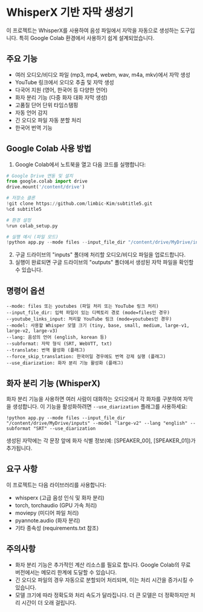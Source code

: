 # WhisperX 기반 자막 생성기

이 프로젝트는 WhisperX를 사용하여 음성 파일에서 자막을 자동으로 생성하는 도구입니다. 특히 Google Colab 환경에서 사용하기 쉽게 설계되었습니다.

## 주요 기능

- 여러 오디오/비디오 파일 (mp3, mp4, webm, wav, m4a, mkv)에서 자막 생성
- YouTube 링크에서 오디오 추출 및 자막 생성
- 다국어 지원 (영어, 한국어 등 다양한 언어)
- 화자 분리 기능 (다중 화자 대화 자막 생성)
- 고품질 단어 단위 타임스탬핑
- 자동 언어 감지
- 긴 오디오 파일 자동 분할 처리
- 한국어 번역 기능

## Google Colab 사용 방법

1. Google Colab에서 노트북을 열고 다음 코드를 실행합니다:

```python
# Google Drive 연동 및 설치
from google.colab import drive
drive.mount('/content/drive')

# 저장소 클론
!git clone https://github.com/limbic-Kim/subtitle5.git
%cd subtitle5

# 환경 설정
%run colab_setup.py

# 실행 예시 (파일 모드)
!python app.py --mode files --input_file_dir "/content/drive/MyDrive/inputs" --model "large-v2" --lang "english" --subformat "SRT" --use_diarization
```

2. 구글 드라이브의 "inputs" 폴더에 처리할 오디오/비디오 파일을 업로드합니다.
3. 실행이 완료되면 구글 드라이브의 "outputs" 폴더에서 생성된 자막 파일을 확인할 수 있습니다.

## 명령어 옵션

```
--mode: files 또는 youtubes (파일 처리 또는 YouTube 링크 처리)
--input_file_dir: 입력 파일이 있는 디렉토리 경로 (mode=files인 경우)
--youtube_links_input: 처리할 YouTube 링크 (mode=youtubes인 경우)
--model: 사용할 Whisper 모델 크기 (tiny, base, small, medium, large-v1, large-v2, large-v3)
--lang: 음성의 언어 (english, korean 등)
--subformat: 자막 형식 (SRT, WebVTT, txt)
--translate: 번역 활성화 (플래그)
--force_skip_translation: 한국어일 경우에도 번역 강제 실행 (플래그)
--use_diarization: 화자 분리 기능 활성화 (플래그)
```

## 화자 분리 기능 (WhisperX)

화자 분리 기능을 사용하면 여러 사람이 대화하는 오디오에서 각 화자를 구분하여 자막을 생성합니다. 
이 기능을 활성화하려면 `--use_diarization` 플래그를 사용하세요:

```
!python app.py --mode files --input_file_dir "/content/drive/MyDrive/inputs" --model "large-v2" --lang "english" --subformat "SRT" --use_diarization
```

생성된 자막에는 각 문장 앞에 화자 식별 정보(예: [SPEAKER_00], [SPEAKER_01])가 추가됩니다.

## 요구 사항

이 프로젝트는 다음 라이브러리를 사용합니다:
- whisperx (고급 음성 인식 및 화자 분리)
- torch, torchaudio (GPU 가속 처리)
- moviepy (미디어 파일 처리)
- pyannote.audio (화자 분리)
- 기타 종속성 (requirements.txt 참조)

## 주의사항

- 화자 분리 기능은 추가적인 계산 리소스를 필요로 합니다. Google Colab의 무료 버전에서는 메모리 한계에 도달할 수 있습니다.
- 긴 오디오 파일의 경우 자동으로 분할되어 처리되며, 이는 처리 시간을 증가시킬 수 있습니다.
- 모델 크기에 따라 정확도와 처리 속도가 달라집니다. 더 큰 모델은 더 정확하지만 처리 시간이 더 오래 걸립니다. 